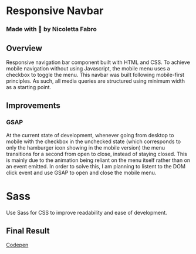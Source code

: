 # Responsive Navbar
### Made with :sparkling_heart: by Nicoletta Fabro

## Overview
Responsive navigation bar component built with HTML and CSS. To achieve mobile navigation without using Javascript, the mobile menu uses a checkbox to toggle the menu.
This navbar was built following mobile-first principles. As such, all media queries are structured using minimum width as a starting point.

## Improvements
### GSAP
At the current state of development, whenever going from desktop to mobile with the checkbox in the unchecked state (which corresponds to only the hamburger icon showing in the mobile version) the menu transitions for a second from open to close, instead of staying closed. This is mainly due to the animation being reliant on the menu itself rather than on an event emitted.
In order to solve this, I am planning to listent to the DOM click event and use GSAP to open and close the mobile menu.
# Sass
Use Sass for CSS to improve readability and ease of development.

## Final Result
[Codepen](https://codepen.io/nicolettafbr/pen/KKNydVK)
